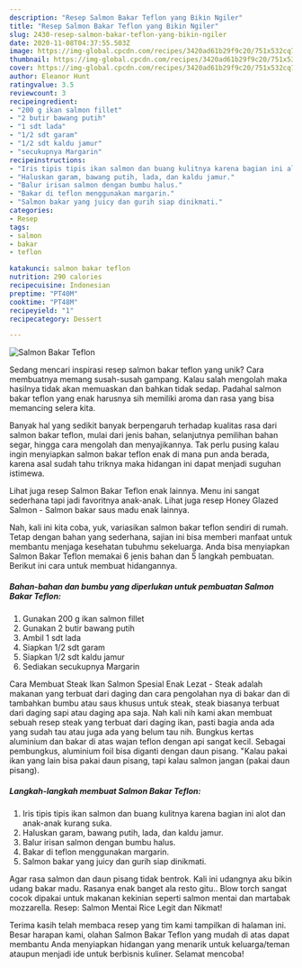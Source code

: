 ```yaml
---
description: "Resep Salmon Bakar Teflon yang Bikin Ngiler"
title: "Resep Salmon Bakar Teflon yang Bikin Ngiler"
slug: 2430-resep-salmon-bakar-teflon-yang-bikin-ngiler
date: 2020-11-08T04:37:55.503Z
image: https://img-global.cpcdn.com/recipes/3420ad61b29f9c20/751x532cq70/salmon-bakar-teflon-foto-resep-utama.jpg
thumbnail: https://img-global.cpcdn.com/recipes/3420ad61b29f9c20/751x532cq70/salmon-bakar-teflon-foto-resep-utama.jpg
cover: https://img-global.cpcdn.com/recipes/3420ad61b29f9c20/751x532cq70/salmon-bakar-teflon-foto-resep-utama.jpg
author: Eleanor Hunt
ratingvalue: 3.5
reviewcount: 3
recipeingredient:
- "200 g ikan salmon fillet"
- "2 butir bawang putih"
- "1 sdt lada"
- "1/2 sdt garam"
- "1/2 sdt kaldu jamur"
- "secukupnya Margarin"
recipeinstructions:
- "Iris tipis tipis ikan salmon dan buang kulitnya karena bagian ini alot dan anak-anak kurang suka."
- "Haluskan garam, bawang putih, lada, dan kaldu jamur."
- "Balur irisan salmon dengan bumbu halus."
- "Bakar di teflon menggunakan margarin."
- "Salmon bakar yang juicy dan gurih siap dinikmati."
categories:
- Resep
tags:
- salmon
- bakar
- teflon

katakunci: salmon bakar teflon 
nutrition: 290 calories
recipecuisine: Indonesian
preptime: "PT40M"
cooktime: "PT48M"
recipeyield: "1"
recipecategory: Dessert

---
```



![Salmon Bakar Teflon](https://img-global.cpcdn.com/recipes/3420ad61b29f9c20/751x532cq70/salmon-bakar-teflon-foto-resep-utama.jpg)

Sedang mencari inspirasi resep salmon bakar teflon yang unik? Cara membuatnya memang susah-susah gampang. Kalau salah mengolah maka hasilnya tidak akan memuaskan dan bahkan tidak sedap. Padahal salmon bakar teflon yang enak harusnya sih memiliki aroma dan rasa yang bisa memancing selera kita.

Banyak hal yang sedikit banyak berpengaruh terhadap kualitas rasa dari salmon bakar teflon, mulai dari jenis bahan, selanjutnya pemilihan bahan segar, hingga cara mengolah dan menyajikannya. Tak perlu pusing kalau ingin menyiapkan salmon bakar teflon enak di mana pun anda berada, karena asal sudah tahu triknya maka hidangan ini dapat menjadi suguhan istimewa.

Lihat juga resep Salmon Bakar Teflon enak lainnya. Menu ini sangat sederhana tapi jadi favoritnya anak-anak. Lihat juga resep Honey Glazed Salmon - Salmon bakar saus madu enak lainnya.


Nah, kali ini kita coba, yuk, variasikan salmon bakar teflon sendiri di rumah. Tetap dengan bahan yang sederhana, sajian ini bisa memberi manfaat untuk membantu menjaga kesehatan tubuhmu sekeluarga. Anda bisa menyiapkan Salmon Bakar Teflon memakai 6 jenis bahan dan 5 langkah pembuatan. Berikut ini cara untuk membuat hidangannya.

<!--inarticleads1-->

##### Bahan-bahan dan bumbu yang diperlukan untuk pembuatan Salmon Bakar Teflon:

1. Gunakan 200 g ikan salmon fillet
1. Gunakan 2 butir bawang putih
1. Ambil 1 sdt lada
1. Siapkan 1/2 sdt garam
1. Siapkan 1/2 sdt kaldu jamur
1. Sediakan secukupnya Margarin


Cara Membuat Steak Ikan Salmon Spesial Enak Lezat - Steak adalah makanan yang terbuat dari daging dan cara pengolahan nya di bakar dan di tambahkan bumbu atau saus khusus untuk steak, steak biasanya terbuat dari daging sapi atau daging apa saja. Nah kali nih kami akan membuat sebuah resep steak yang terbuat dari daging ikan, pasti bagia anda ada yang sudah tau atau juga ada yang belum tau nih. Bungkus kertas aluminium dan bakar di atas wajan teflon dengan api sangat kecil. Sebagai pembungkus, aluminium foil bisa diganti dengan daun pisang. &#34;Kalau pakai ikan yang lain bisa pakai daun pisang, tapi kalau salmon jangan (pakai daun pisang). 

<!--inarticleads2-->

##### Langkah-langkah membuat Salmon Bakar Teflon:

1. Iris tipis tipis ikan salmon dan buang kulitnya karena bagian ini alot dan anak-anak kurang suka.
1. Haluskan garam, bawang putih, lada, dan kaldu jamur.
1. Balur irisan salmon dengan bumbu halus.
1. Bakar di teflon menggunakan margarin.
1. Salmon bakar yang juicy dan gurih siap dinikmati.


Agar rasa salmon dan daun pisang tidak bentrok. Kali ini udangnya aku bikin udang bakar madu. Rasanya enak banget ala resto gitu.. Blow torch sangat cocok dipakai untuk makanan kekinian seperti salmon mentai dan martabak mozzarella. Resep: Salmon Mentai Rice Legit dan Nikmat! 

Terima kasih telah membaca resep yang tim kami tampilkan di halaman ini. Besar harapan kami, olahan Salmon Bakar Teflon yang mudah di atas dapat membantu Anda menyiapkan hidangan yang menarik untuk keluarga/teman ataupun menjadi ide untuk berbisnis kuliner. Selamat mencoba!
